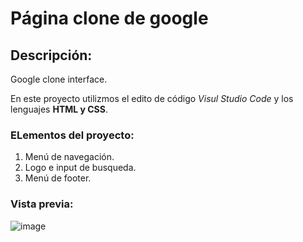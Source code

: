 # Página clone de google

## Descripción:
Google clone interface.

En este proyecto utilizmos el edito de código *Visul Studio Code* y los lenguajes **HTML y CSS**.

### ELementos del proyecto: 
<ol>
  <li> Menú de navegación. </li>
  <li> Logo e input de busqueda. </li>
  <li> Menú de footer. </li>
</ol>

### Vista previa:
![image](https://github.com/absaae/GoogleClone/assets/125155934/329162d2-85fa-4bfa-94a9-d08c8ea86afb)



